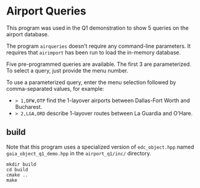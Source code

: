 # Airport Queries

This program was used in the Q1 demonstration to show 5 queries on the airport database.

The program `airqueries` doesn't require any command-line parameters. It requires that `airimport` has been run to load the in-memory database.

Five pre-programmed queries are available. The first 3 are parameterized. To select a query, just provide the menu number.

To use a parameterized query, enter the menu selection followed by comma-separated values, for example:
* `> 1,DFW,OTP` find the 1-layover airports between Dallas-Fort Worth and Bucharest.
* `> 2,LGA,ORD` describe 1-layover routes between La Guardia and O'Hare.

## build

Note that this program uses a specialized version of `edc_object.hpp` named `gaia_object_q1_demo.hpp` in the `airport_q1/inc/` directory.

```
mkdir build
cd build
cmake ..
make
```
